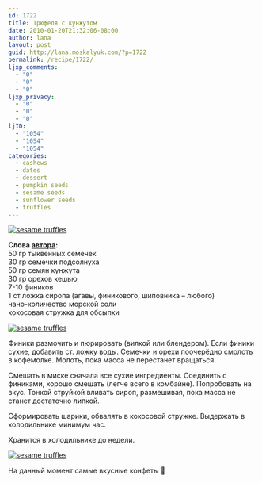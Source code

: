 ```yaml
---
id: 1722
title: Трюфеля с кунжутом
date: 2010-01-20T21:32:06-08:00
author: lana
layout: post
guid: http://lana.moskalyuk.com/?p=1722
permalink: /recipe/1722/
ljxp_comments:
  - "0"
  - "0"
  - "0"
ljxp_privacy:
  - "0"
  - "0"
  - "0"
ljID:
  - "1054"
  - "1054"
  - "1054"
categories:
  - cashews
  - dates
  - dessert
  - pumpkin seeds
  - sesame seeds
  - sunflower seeds
  - truffles
---
```

<a class="flickr-image alignnone" title="sesame truffles" href="http://www.flickr.com/photos/67405678@N00/4291667325/" target="_blank"><img src="http://farm5.static.flickr.com/4037/4291667325_5a2c1ce8ae.jpg" alt="sesame truffles" /></a>

**Слова [автора](http://duff-kitchen.livejournal.com/51514.html):**  
50 гр тыквенных семечек  
30 гр семечки подсолнуха  
50 гр семян кунжута  
30 гр орехов кешью  
7-10 фиников  
1 ст ложка сиропа (агавы, финикового, шиповника &#8211; любого)  
нано-количество морской соли  
кокосовая стружка для обсыпки

<a class="flickr-image alignnone" title="sesame truffles" href="http://www.flickr.com/photos/67405678@N00/4291667865/" target="_blank"><img src="http://farm3.static.flickr.com/2800/4291667865_3daf72e7a7.jpg" alt="sesame truffles" /></a>

Финики размочить и пюрировать (вилкой или блендером). Если финики сухие, добавить ст. ложку воды. Семечки и орехи поочерёдно смолоть в кофемолке. Молоть, пока масса не перестанет вращаться.

Смешать в миске сначала все сухие ингредиенты. Соединить с финиками, хорошо смешать (легче всего в комбайне). Попробовать на вкус. Тонкой струйкой вливать сироп, размешивая, пока масса не станет достаточно липкой.

Сформировать шарики, обвалять в кокосовой стружке. Выдержать в холодильнике минимум час.

Хранится в холодильнике до недели.

<a class="flickr-image alignnone" title="sesame truffles" href="http://www.flickr.com/photos/67405678@N00/4291668675/" target="_blank"><img src="http://farm3.static.flickr.com/2782/4291668675_864f70cb7a.jpg" alt="sesame truffles" /></a>

На данный момент самые вкусные конфеты 🙂